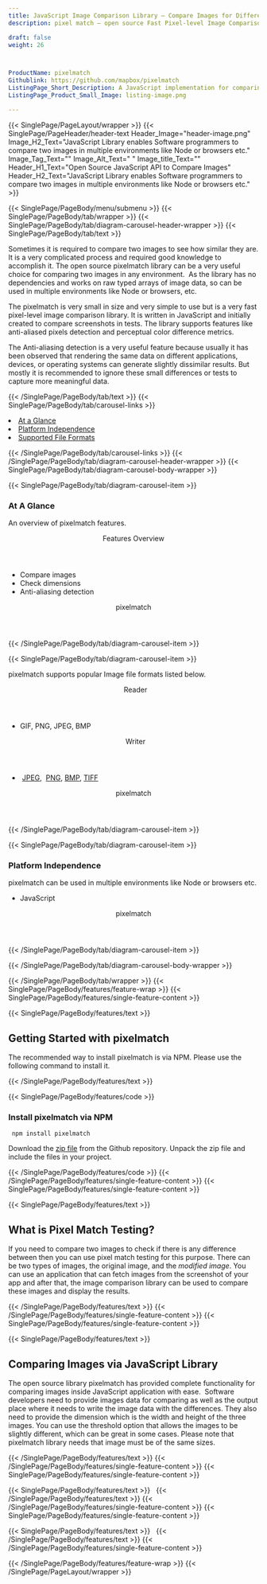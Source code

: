 ```yaml
---
title: JavaScript Image Comparison Library – Compare Images for Differences
description: pixel match – open source Fast Pixel-level Image Comparison library that allows programmers to compare images multiple environments like Node or browsers. 

draft: false
weight: 26



ProductName: pixelmatch
Githublink: https://github.com/mapbox/pixelmatch
ListingPage_Short_Description: A JavaScript implementation for comparing two images in any environment. It supports working with popular image file formats like PNG, JPEG, BMP, TIFF & more.
ListingPage_Product_Small_Image: listing-image.png 

---
```


{{< SinglePage/PageLayout/wrapper >}}
{{< SinglePage/PageHeader/header-text
Header_Image="header-image.png"
Image_H2_Text="JavaScript Library enables Software programmers to compare two images in multiple environments like Node or browsers etc."
Image_Tag_Text=""
Image_Alt_Text=" "
Image_title_Text=""
Header_H1_Text="Open Source JavaScript API to Compare Images"
Header_H2_Text="JavaScript Library enables Software programmers to compare two images in multiple environments like Node or browsers etc." >}}

{{< SinglePage/PageBody/menu/submenu >}}
{{< SinglePage/PageBody/tab/wrapper >}}
{{< SinglePage/PageBody/tab/diagram-carousel-header-wrapper >}}
{{< SinglePage/PageBody/tab/text >}}



<p>Sometimes it is required to compare two images to see how similar they are. It is a very complicated process and required good knowledge to accomplish it. The open source pixelmatch library can be a very useful choice for comparing two images in any environment.  As the library has no dependencies and works on raw typed arrays of image data, so can be used in multiple environments like Node or browsers, etc.</p>
<p>The pixelmatch is very small in size and very simple to use but is a very fast pixel-level image comparison library. It is written in JavaScript and initially created to compare screenshots in tests. The library supports features like anti-aliased pixels detection and perceptual color difference metrics.</p>
<p>The Anti-aliasing detection is a very useful feature because usually it has been observed that rendering the same data on different applications, devices, or operating systems can generate slightly dissimilar results. But mostly it is recommended to ignore these small differences or tests to capture more meaningful data.</p>

{{< /SinglePage/PageBody/tab/text >}}
{{< SinglePage/PageBody/tab/carousel-links >}}

<li data-target="#diagramcarousel" data-slide-to="0"><a href="#">At a Glance</a></li>
<li data-target="#diagramcarousel" data-slide-to="2"><a href="#">Platform Independence</a></li>
<li data-target="#diagramcarousel" data-slide-to="1"><a class="activetab" href="#">Supported File Formats</a></li>


{{< /SinglePage/PageBody/tab/carousel-links >}}
{{< /SinglePage/PageBody/tab/diagram-carousel-header-wrapper >}}
{{< SinglePage/PageBody/tab/diagram-carousel-body-wrapper >}}

{{< SinglePage/PageBody/tab/diagram-carousel-item >}}
<h3>At A Glance</h3>
<p>An overview of pixelmatch features.</p>
<div class="diagram1 d1-poi">
<div class="d1-row">
<div class="d1-col d1-right"><header>Features Overview</header>
<ul>
<li>Compare images</li>
<li>Check dimensions</li>
<li>Anti-aliasing detection</li>
</ul>
</div>
</div>
<div class="d1-logo" style="border: none;"><header>pixelmatch</header><footer><small></small></footer></div>
<!--/logo--></div>
<!--/diagram1-->
{{< /SinglePage/PageBody/tab/diagram-carousel-item >}}

{{< SinglePage/PageBody/tab/diagram-carousel-item >}}
<p>pixelmatch supports popular Image file formats listed below.</p>
<div class="diagram1 d2  d1-poi">
<div class="d1-row">
<div class="d1-col d1-left"><header><i class="fa fa-arrows-v "> </i> Reader</header>
<ul>
<li>GIF, PNG, JPEG, BMP</li>
</ul>
</div>
<!--/left-->
<div class="d1-col d1-right"><header><i class="fa  fa-long-arrow-down"> </i> Writer</header>
<ul>
<li> <a href="https://wiki.fileformat.com/image/jpeg/">JPEG</a>,  <a href="https://wiki.fileformat.com/image/png/">PNG</a>, <a href="https://wiki.fileformat.com/image/bmp/">BMP</a>, <a href="https://wiki.fileformat.com/image/tiff/">TIFF</a></li>
</ul>
</div>
<!--/right--></div>
<!--/row-->
<div class="d1-logo" style="border: none;"><header>pixelmatch</header><footer><small></small></footer></div>
<!--/logo--></div>
<!--/diagram2-->
{{< /SinglePage/PageBody/tab/diagram-carousel-item >}}

{{< SinglePage/PageBody/tab/diagram-carousel-item >}}
<h3>Platform Independence</h3>
<p>pixelmatch can be used in multiple environments like Node or browsers etc.</p>
<div class="diagram1 d1-poi">
<div class="d1-row">
<div class="d1-col d1-right">
<ul>
<li>JavaScript </li>
</ul>
</div>
<!--/right--></div>
<!--/row-->
<div class="d1-logo" style="border: none;"><header>pixelmatch</header><footer><small></small></footer></div>
<!--/logo--></div>
<!--/diagram2 -->
{{< /SinglePage/PageBody/tab/diagram-carousel-item >}}

{{< /SinglePage/PageBody/tab/diagram-carousel-body-wrapper >}}

{{< /SinglePage/PageBody/tab/wrapper >}}
{{< SinglePage/PageBody/features/feature-wrap >}}
{{< SinglePage/PageBody/features/single-feature-content >}}

{{< SinglePage/PageBody/features/text >}}
<h2 class="h2title">Getting Started with pixelmatch</h2>
<p>The recommended way to install pixelmatch is via NPM. Please use the following command to install it.</p>
{{< /SinglePage/PageBody/features/text >}}

{{< SinglePage/PageBody/features/code >}}
<h3><strong>Install pixelmatch via NPM</strong></h3>
<pre><code class="html"> npm install pixelmatch </code></pre>

<p>Download the <a href="https://github.com/mapbox/pixelmatch/archive/master.zip">zip file</a> from the Github repository. Unpack the zip file and include the files in your project.</p>

{{< /SinglePage/PageBody/features/code >}}
{{< /SinglePage/PageBody/features/single-feature-content >}}
{{< SinglePage/PageBody/features/single-feature-content >}}

{{< SinglePage/PageBody/features/text >}}
<h2 class="h2title">What is Pixel Match Testing?</h2>
<p>If you need to compare two images to check if there is any difference between then you can use pixel match testing for this purpose. There can be two types of images, the original image, and the <em>modified</em> <em>image</em>. You can use an application that can fetch images from the screenshot of your app and after that, the image comparison library can be used to compare these images and display the results.</p>

{{< /SinglePage/PageBody/features/text >}}
{{< /SinglePage/PageBody/features/single-feature-content >}}
{{< SinglePage/PageBody/features/single-feature-content >}}

{{< SinglePage/PageBody/features/text >}}
<h2 class="h2title">Comparing Images via JavaScript Library</h2>
<p>The open source library pixelmatch has provided complete functionality for comparing images inside JavaScript application with ease.  Software developers need to provide images data for comparing as well as the output place where it needs to write the image data with the differences. They also need to provide the dimension which is the width and height of the three images. You can use the threshold option that allows the images to be slightly different, which can be great in some cases. Please note that pixelmatch library needs that image must be of the same sizes.</p>

{{< /SinglePage/PageBody/features/text >}}
{{< /SinglePage/PageBody/features/single-feature-content >}}
{{< SinglePage/PageBody/features/single-feature-content >}}

{{< SinglePage/PageBody/features/text >}}
 
{{< /SinglePage/PageBody/features/text >}}
{{< /SinglePage/PageBody/features/single-feature-content >}}
{{< SinglePage/PageBody/features/single-feature-content >}}

{{< SinglePage/PageBody/features/text >}}
 
{{< /SinglePage/PageBody/features/text >}}
{{< /SinglePage/PageBody/features/single-feature-content >}}

{{< /SinglePage/PageBody/features/feature-wrap >}}
{{< /SinglePage/PageLayout/wrapper >}}
